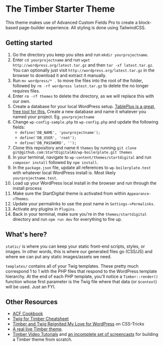 # The Timber Starter Theme

This theme makes use of Advanced Custom Fields Pro to create a block-based page-builder experience.
All styling is done using TailwindCSS.

## Getting started

1. Go the directory you keep you sites and run `mkdir yourprojectname`.
2. Enter `cd yourprojectname` and run `wget http://wordpress.org/latest.tar.gz` and then `tar -xf latest.tar.gz`. You can optionally just visit `http://wordpress.org/latest.tar.gz` in the browser to download it and extract it manually.
3. Run `mv wordpress/* .` to move the files into the root of the folder, followed by `rm -rf wordpress latest.tar.gz` to delete the no longer requires files.
4. Enter `rm -rf themes` to delete the directory, as we will replace this with our own.
5. Create a database for your local WordPress setup. [TablePlus is a great, free tool for this.](https://tableplus.com/) Create a new database and name it whatever you named your project. Eg. `yourprojectname`
6. Change `wp-config-sample.php` to `wp-config.php` and update the following fields:
   - `define('DB_NAME', 'yourprojectname');`
   - `define('DB_USER', 'root');`
   - `define('DB_PASSWORD', '');`
7. Clone this repository and name it `themes` by running `git clone git@github.com:StartDigitalAU/wp-boilerplate.git themes`
8. In your terminal, navigate to `wp-content/themes/startdigital` and run `composer install` followed by `npm install`.
9. In the `package.json` file, update all references to `wp-boilerplate.test` with whatever local WordPress install is. Most likely `yourprojectname.test`.
10. Load up your WordPress local install in the browser and run through the install process
11. Make sure the StartDigital theme is activated from within `Appearance->Themes`.
12. Update your permalinks to use the post name in `Settings->Permalinks`.
13. Activate any plugins in `Plugins`.
14. Back in your terminal, make sure you're in the `themes/startdigital` directory and run `npm run dev` for everything to fire up.

## What's here?

`static/` is where you can keep your static front-end scripts, styles, or images. In other words, this is where our generated files go (CSS/JS) and where we can put any static images/assets we need.

`templates/` contains all of your Twig templates. These pretty much correspond 1 to 1 with the PHP files that respond to the WordPress template hierarchy. At the end of each PHP template, you'll notice a `Timber::render()` function whose first parameter is the Twig file where that data (or `$context`) will be used. Just an FYI.

## Other Resources

- [ACF Cookbook](https://timber.github.io/docs/guides/acf-cookbook/#nav)
- [Twig for Timber Cheatsheet](http://notlaura.com/the-twig-for-timber-cheatsheet/)
- [Timber and Twig Reignited My Love for WordPress](https://css-tricks.com/timber-and-twig-reignited-my-love-for-wordpress/) on CSS-Tricks
- [A real live Timber theme](https://github.com/laras126/yuling-theme).
- [Timber Video Tutorials](http://timber.github.io/timber/#video-tutorials) and [an incomplete set of screencasts](https://www.youtube.com/playlist?list=PLuIlodXmVQ6pkqWyR6mtQ5gQZ6BrnuFx-) for building a Timber theme from scratch.
